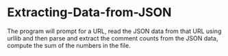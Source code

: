 # Extracting-Data-from-JSON
The program will prompt for a URL, read the JSON data from that URL using urllib and then parse and extract the comment counts from the JSON data, compute the sum of the numbers in the file.
